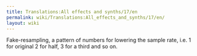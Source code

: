 ```yaml
---
title: Translations:All effects and synths/17/en
permalink: wiki/Translations:All_effects_and_synths/17/en/
layout: wiki
---
```


Fake-resampling, a pattern of numbers for lowering the sample rate, i.e.
1 for original 2 for half, 3 for a third and so on.
